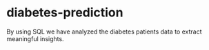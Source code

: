 # diabetes-prediction
By using SQL we have analyzed the diabetes patients data to extract meaningful insights. 
